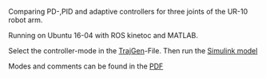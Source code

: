 Comparing PD-,PID and adaptive controllers for three joints of the UR-10 robot arm.

Running on Ubuntu 16-04 with ROS kinetoc and MATLAB.

Select the controller-mode in the [TrajGen](https://github.com/domi20u/Projects/blob/master/Robot%20Control/Controller_Comparison/src/Session6_Template/TrajGen.m)-File. Then run the [Simulink model](https://github.com/domi20u/Projects/blob/master/Robot%20Control/Controller_Comparison/src/Session6_Template/DSimulator_robot3GDL.mdl)

Modes and comments can be found in the [PDF](https://github.com/domi20u/Projects/blob/master/Robot%20Control/Controller-Comparison.pdf)
